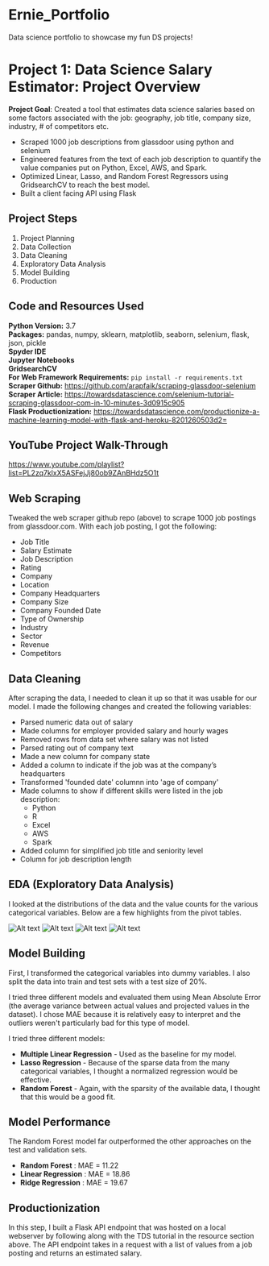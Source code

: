 # Ernie_Portfolio
Data science portfolio to showcase my fun DS projects!

# Project 1: Data Science Salary Estimator: Project Overview 
**Project Goal**:  Created a tool that estimates data science salaries based on some factors associated with the job: geography, job title, company size, industry, # of competitors etc.
* Scraped 1000 job descriptions from glassdoor using python and selenium
* Engineered features from the text of each job description to quantify the value companies put on Python, Excel, AWS, and Spark. 
* Optimized Linear, Lasso, and Random Forest Regressors using GridsearchCV to reach the best model. 
* Built a client facing API using Flask

## Project Steps
1. Project Planning
2. Data Collection
3. Data Cleaning
4. Exploratory Data Analysis
5. Model Building
6. Production

## Code and Resources Used  
**Python Version:** 3.7   
**Packages:** pandas, numpy, sklearn, matplotlib, seaborn, selenium, flask, json, pickle  
**Spyder IDE**  
**Jupyter Notebooks**  
**GridsearchCV**    
**For Web Framework Requirements:**  `pip install -r requirements.txt`  
**Scraper Github:** https://github.com/arapfaik/scraping-glassdoor-selenium  
**Scraper Article:** https://towardsdatascience.com/selenium-tutorial-scraping-glassdoor-com-in-10-minutes-3d0915c905  
**Flask Productionization:** https://towardsdatascience.com/productionize-a-machine-learning-model-with-flask-and-heroku-8201260503d2=

## YouTube Project Walk-Through
https://www.youtube.com/playlist?list=PL2zq7klxX5ASFejJj80ob9ZAnBHdz5O1t

## Web Scraping
Tweaked the web scraper github repo (above) to scrape 1000 job postings from glassdoor.com. With each job posting, I got the following:

* Job Title
* Salary Estimate
* Job Description
* Rating
* Company
* Location
* Company Headquarters
* Company Size
* Company Founded Date
* Type of Ownership
* Industry
* Sector
* Revenue  
* Competitors

## Data Cleaning
After scraping the data, I needed to clean it up so that it was usable for our model. I made the following changes and created the following variables:

*	Parsed numeric data out of salary 
*	Made columns for employer provided salary and hourly wages 
*	Removed rows from data set where salary was not listed 
*	Parsed rating out of company text 
*	Made a new column for company state 
*	Added a column to indicate if the job was at the company’s headquarters 
*	Transformed 'founded date' columnn into 'age of company' 
*	Made columns to show if different skills were listed in the job description:
    * Python  
    * R  
    * Excel  
    * AWS  
    * Spark 
*	Added column for simplified job title and seniority level 
*	Column for job description length

## EDA (Exploratory Data Analysis)
I looked at the distributions of the data and the value counts for the various categorical variables. Below are a few highlights from the pivot tables.

![Alt text]()
![Alt text]()
![Alt text]()
![Alt text]()

## Model Building

First, I transformed the categorical variables into dummy variables. I also split the data into train and test sets with a test size of 20%.

I tried three different models and evaluated them using Mean Absolute Error (the average variance between actual values and projected values in the dataset). I chose MAE because it is relatively easy to interpret and the outliers weren't particularly bad for this type of model.

I tried three different models:
*    **Multiple Linear Regression** - Used as the baseline for my model.
*    **Lasso Regression** - Because of the sparse data from the many categorical variables, I thought a normalized regression would be effective.
*    **Random Forest** - Again, with the sparsity of the available data, I thought that this would be a good fit.

## Model Performance
The Random Forest model far outperformed the other approaches on the test and validation sets.
*    **Random Forest** : MAE = 11.22
*    **Linear Regression** : MAE = 18.86
*    **Ridge Regression** : MAE = 19.67

## Productionization
In this step, I built a Flask API endpoint that was hosted on a local webserver by following along with the TDS tutorial in the resource section above. The API endpoint takes in a request with a list of values from a job posting and returns an estimated salary.
